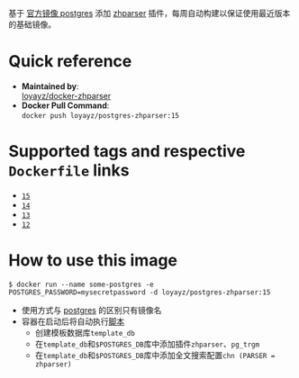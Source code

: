 基于 [官方镜像 postgres](https://hub.docker.com/_/postgres) 添加 [zhparser](https://github.com/amutu/zhparser) 插件，每周自动构建以保证使用最近版本的基础镜像。

# Quick reference

-	**Maintained by**:  
	[loyayz/docker-zhparser](https://github.com/loyayz/docker-zhparser)
-	**Docker Pull Command**:  
        ```
        docker push loyayz/postgres-zhparser:15
        ```

# Supported tags and respective `Dockerfile` links

-	[`15`](https://github.com/loyayz/docker-zhparser/blob/master/15/Dockerfile)
-	[`14`](https://github.com/loyayz/docker-zhparser/blob/master/14/Dockerfile)
-	[`13`](https://github.com/loyayz/docker-zhparser/blob/master/13/Dockerfile)
-	[`12`](https://github.com/loyayz/docker-zhparser/blob/master/12/Dockerfile)

# How to use this image

```console
$ docker run --name some-postgres -e POSTGRES_PASSWORD=mysecretpassword -d loyayz/postgres-zhparser:15
```
- 使用方式与 [postgres](https://hub.docker.com/_/postgres) 的区别只有镜像名
- 容器在启动后将自动执行[脚本](https://github.com/loyayz/docker-zhparser/blob/master/15/load-extensions.sh)
  - 创建模板数据库`template_db`
  - 在`template_db`和`$POSTGRES_DB`库中添加插件`zhparser`、`pg_trgm`
  - 在`template_db`和`$POSTGRES_DB`库中添加全文搜索配置`chn (PARSER = zhparser)`
